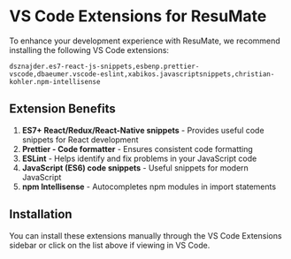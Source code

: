 # VS Code Extensions for ResuMate

To enhance your development experience with ResuMate, we recommend installing the following VS Code extensions:

```vscode-extensions
dsznajder.es7-react-js-snippets,esbenp.prettier-vscode,dbaeumer.vscode-eslint,xabikos.javascriptsnippets,christian-kohler.npm-intellisense
```

## Extension Benefits

1. **ES7+ React/Redux/React-Native snippets** - Provides useful code snippets for React development
2. **Prettier - Code formatter** - Ensures consistent code formatting
3. **ESLint** - Helps identify and fix problems in your JavaScript code
4. **JavaScript (ES6) code snippets** - Useful snippets for modern JavaScript
5. **npm Intellisense** - Autocompletes npm modules in import statements

## Installation

You can install these extensions manually through the VS Code Extensions sidebar or click on the list above if viewing in VS Code.
